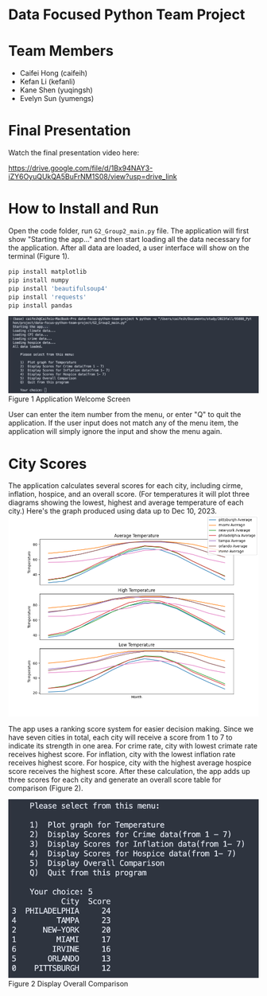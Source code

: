 # Data Focused Python Team Project

# Team Members
* Caifei Hong (caifeih)
* Kefan Li (kefanli)
* Kane Shen (yuqingsh)
* Evelyn Sun (yumengs)

# Final Presentation
Watch the final presentation video here:

https://drive.google.com/file/d/1Bx94NAY3-iZY6OyuQUkQA5BuFrNM1S08/view?usp=drive_link


# How to Install and Run
Open the code folder, run `G2_Group2_main.py` file. The application will first show "Starting the app..." and then start loading all the data necessary for the application. After all data are loaded, a user interface will show on the terminal (Figure 1).


```bash
pip install matplotlib
pip install numpy
pip install 'beautifulsoup4'
pip install 'requests'
pip install pandas
```

![UI1](UI1.png)
Figure 1 Application Welcome Screen

User can enter the item number from the menu, or enter "Q" to quit the application. If the user input does not match any of the menu item, the application will simply ignore the input and show the menu again.

# City Scores
The application calculates several scores for each city, including cirme, inflation, hospice, and an overall score. (For temperatures it will plot three diagrams showing the lowest, highest and average temperature of each city.) Here's the graph produced using data up to Dec 10, 2023.
![temperature](climate.png)

The app uses a ranking score system for easier decision making. Since we have seven cities in total, each city will receive a score from 1 to 7 to indicate its strength in one area. For crime rate, city with lowest crimate rate receives highest score. For inflation, city with the lowest inflation rate receives highest score. For hospice, city with the highest average hospice score receives the highest score. After these calculation, the app adds up three scores for each city and generate an overall score table for comparison (Figure 2).

![UI2](UI2.png)
Figure 2 Display Overall Comparison